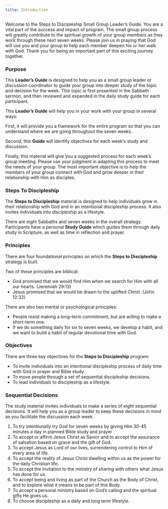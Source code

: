 ```yaml
---
title: Introduction
---
```


Welcome to the Steps to Discipleship Small Group Leader’s Guide. You are a vital part of the success and impact of program. The small group process will greatly contribute to the spiritual growth of your group members as they work through these next seven weeks. Please join us in praying that God will use you and your group to help each member deepen his or her walk with God. Thank you for being an important part of this exciting journey together.

### Purpose

This **Leader’s Guide** is designed to help you as a small group leader or discussion coordinator to guide your group into deeper study of the topic and decision for the week. This topic is first presented in the Sabbath sermon, and then reviewed and expanded in the daily study guide for each participant.

This **Leader’s Guide** will help you in your work with your group in several ways:

First, it will provide you a framework for the entire program so that you can understand where we are going throughout the seven weeks.

Second, this **Guide** will identify objectives for each week’s study and discussion.

Finally, this material will give you a suggested process for each week’s group meeting. Please use your judgment in adapting this process to meet the needs of your group. The most important objective is to help the members of your group connect with God and grow deeper in their relationship with Him as disciples.

### Steps To Discipleship

The **Steps to Discipleship** material is designed to help individuals grow in their relationship with God and in an intentional discipleship process. It also invites individuals into discipleship as a lifestyle.

There are eight Sabbaths and seven weeks in the overall strategy. Participants have a personal **Study Guide** which guides them through daily study in Scripture, as well as time in reflection and prayer.

### Principles

There are four foundational principles on which the **Steps to Discipleship** strategy is built.

Two of these principles are biblical:

- God promised that we would find Him when we search for Him with all our hearts. (Jeremiah 29:13)
- Jesus promised that we would be drawn to the uplifted Christ. (John 12:32)

There are also two mental or psychological principles:

- People resist making a long-term commitment, but are willing to make a short-term one.
- If we do something daily for six to seven weeks, we develop a habit, and we want to build a habit of regular devotional time with God.

### Objectives

There are three key objectives for the **Steps to Discipleship** program:

- To invite individuals into an intentional discipleship process of daily time with God in prayer and Bible study.
- To move people through a set of sequential discipleship decisions.
- To lead individuals to discipleship as a lifestyle.

### Sequential Decisions

The study material invites individuals to make a series of eight sequential decisions. It will help you as a group leader to keep these decisions in mind as you facilitate the discussion each week.

1. To try intentionally try God for seven weeks by giving Him 30-45 minutes a day in planned Bible study and prayer
2. To accept or affirm Jesus Christ as Savior and to accept the assurance of salvation based on grace and the gift of God.
3. To accept Jesus as Lord of our lives, surrendering control to Him of every area of life.
4. To accept the reality of Jesus Christ dwelling within us as the power for the daily Christian life.
5. To accept the invitation to the ministry of sharing with others what Jesus has done for us.
6. To accept being and living as part of the Church as the Body of Christ, and to explore what it means to be part of this Body.
7. To accept a personal ministry based on God’s calling and the spiritual gifts He gives us.
8. To choose discipleship as a daily and long term lifestyle.